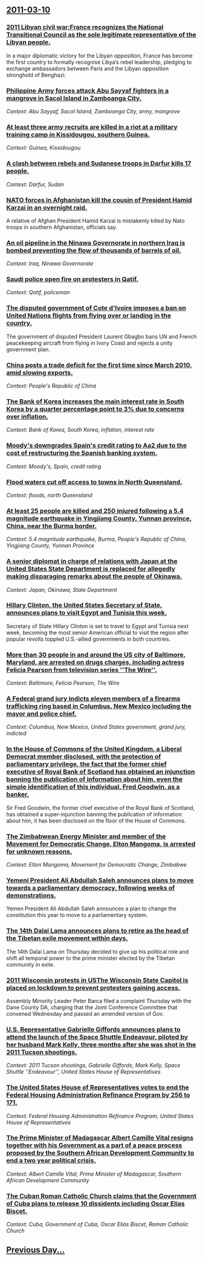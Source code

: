 ## [2011-03-10](/news/2011/03/10/index.md)

### [2011 Libyan civil war:France recognizes the National Transitional Council as the sole legitimate representative of the Libyan people. ](/news/2011/03/10/2011-libyan-civil-war-pfrance-recognizes-the-national-transitional-council-as-the-sole-legitimate-representative-of-the-libyan-people.md)
In&#x20;a&#x20;major&#x20;diplomatic&#x20;victory&#x20;for&#x20;the&#x20;Libyan&#x20;opposition,&#x20;France&#x20;has&#x20;become&#x20;the&#x20;first&#x20;country&#x20;to&#x20;formally&#x20;recognise&#x20;Libya&#x2019;s&#x20;rebel&#x20;leadership,&#x20;pledging&#x20;to&#x20;exchange&#x20;ambassadors&#x20;between&#x20;Paris&#x20;and&#x20;the&#x20;Libyan&#x20;opposition&#x20;stronghold&#x20;of&#x20;Benghazi.

### [Philippine Army forces attack Abu Sayyaf fighters in a mangrove in Sacol Island in Zamboanga City. ](/news/2011/03/10/philippine-army-forces-attack-abu-sayyaf-fighters-in-a-mangrove-in-sacol-island-in-zamboanga-city.md)
_Context: Abu Sayyaf, Sacol Island, Zamboanga City, army, mangrove_

### [At least three army recruits are killed in a riot at a military training camp in Kissidougou, southern Guinea. ](/news/2011/03/10/at-least-three-army-recruits-are-killed-in-a-riot-at-a-military-training-camp-in-kissidougou-southern-guinea.md)
_Context: Guinea, Kissidougou_

### [A clash between rebels and Sudanese troops in Darfur kills 17 people. ](/news/2011/03/10/a-clash-between-rebels-and-sudanese-troops-in-darfur-kills-17-people.md)
_Context: Darfur, Sudan_

### [NATO forces in Afghanistan kill the cousin of President Hamid Karzai in an overnight raid. ](/news/2011/03/10/nato-forces-in-afghanistan-kill-the-cousin-of-president-hamid-karzai-in-an-overnight-raid.md)
A relative of Afghan President Hamid Karzai is mistakenly killed by Nato troops in southern Afghanistan, officials say.

### [An oil pipeline in the Ninawa Governorate in northern Iraq is bombed preventing the flow of thousands of barrels of oil. ](/news/2011/03/10/an-oil-pipeline-in-the-ninawa-governorate-in-northern-iraq-is-bombed-preventing-the-flow-of-thousands-of-barrels-of-oil.md)
_Context: Iraq, Ninawa Governorate_

### [Saudi police open fire on protesters in Qatif. ](/news/2011/03/10/saudi-police-open-fire-on-protesters-in-qatif.md)
_Context: Qatif, policeman_

### [The disputed government of Cote d'Ivoire imposes a ban on United Nations flights from flying over or landing in the country. ](/news/2011/03/10/the-disputed-government-of-ca-te-d-ivoire-imposes-a-ban-on-united-nations-flights-from-flying-over-or-landing-in-the-country.md)
The government of disputed President Laurent Gbagbo bans UN and French peacekeeping aircraft from flying in Ivory Coast and rejects a unity government plan.

### [China posts a trade deficit for the first time since March 2010, amid slowing exports. ](/news/2011/03/10/china-posts-a-trade-deficit-for-the-first-time-since-march-2010-amid-slowing-exports.md)
_Context: People's Republic of China_

### [The Bank of Korea increases the main interest rate in South Korea by a quarter percentage point to 3% due to concerns over inflation. ](/news/2011/03/10/the-bank-of-korea-increases-the-main-interest-rate-in-south-korea-by-a-quarter-percentage-point-to-3-due-to-concerns-over-inflation.md)
_Context: Bank of Korea, South Korea, inflation, interest rate_

### [Moody's downgrades Spain's credit rating to Aa2 due to the cost of restructuring the Spanish banking system. ](/news/2011/03/10/moody-s-downgrades-spain-s-credit-rating-to-aa2-due-to-the-cost-of-restructuring-the-spanish-banking-system.md)
_Context: Moody's, Spain, credit rating_

### [Flood waters cut off access to towns in North Queensland. ](/news/2011/03/10/flood-waters-cut-off-access-to-towns-in-north-queensland.md)
_Context: floods, north Queensland_

### [At least 25 people are killed and 250 injured following a 5.4 magnitude earthquake in Yingjiang County, Yunnan province, China, near the Burma border. ](/news/2011/03/10/at-least-25-people-are-killed-and-250-injured-following-a-5-4-magnitude-earthquake-in-yingjiang-county-yunnan-province-china-near-the-bur.md)
_Context: 5.4 magnitude earthquake, Burma, People's Republic of China, Yingjiang County, Yunnan Province_

### [A senior diplomat in charge of relations with Japan at the United States State Department is replaced for allegedly making disparaging remarks about the people of Okinawa. ](/news/2011/03/10/a-senior-diplomat-in-charge-of-relations-with-japan-at-the-united-states-state-department-is-replaced-for-allegedly-making-disparaging-remar.md)
_Context: Japan, Okinawa, State Department_

### [Hillary Clinton, the United States Secretary of State, announces plans to visit Egypt and Tunisia this week. ](/news/2011/03/10/hillary-clinton-the-united-states-secretary-of-state-announces-plans-to-visit-egypt-and-tunisia-this-week.md)
Secretary of State Hillary Clinton is set to travel to Egypt and Tunisia next week, becoming the most senior American official to visit the region after popular revolts toppled U.S.-allied governments in both countries.

### [More than 30 people in and around the US city of Baltimore, Maryland, are arrested on drugs charges, including actress Felicia Pearson from television series ''The Wire''. ](/news/2011/03/10/more-than-30-people-in-and-around-the-us-city-of-baltimore-maryland-are-arrested-on-drugs-charges-including-actress-felicia-pearson-from.md)
_Context: Baltimore, Felicia Pearson, The Wire_

### [A Federal grand jury indicts eleven members of a firearms trafficking ring based in Columbus, New Mexico including the mayor and police chief. ](/news/2011/03/10/a-federal-grand-jury-indicts-eleven-members-of-a-firearms-trafficking-ring-based-in-columbus-new-mexico-including-the-mayor-and-police-chie.md)
_Context: Columbus, New Mexico, United States government, grand jury, indicted_

### [In the House of Commons of the United Kingdom, a Liberal Democrat member disclosed, with the protection of parliamentary privilege, the fact that the former chief executive of Royal Bank of Scotland has obtained an injunction banning the publication of information about him, even the simple identification of this individual, Fred Goodwin, as a banker. ](/news/2011/03/10/in-the-house-of-commons-of-the-united-kingdom-a-liberal-democrat-member-disclosed-with-the-protection-of-parliamentary-privilege-the-fact.md)
Sir Fred Goodwin, the former chief executive of the Royal Bank of Scotland, has obtained a super-injunction banning the publication of information about him, it has been disclosed on the floor of the House of Commons.

### [The Zimbabwean Energy Minister and member of the Movement for Democratic Change, Elton Mangoma, is arrested for unknown reasons. ](/news/2011/03/10/the-zimbabwean-energy-minister-and-member-of-the-movement-for-democratic-change-elton-mangoma-is-arrested-for-unknown-reasons.md)
_Context: Elton Mangoma, Movement for Democratic Change, Zimbabwe_

### [Yemeni President Ali Abdullah Saleh announces plans to move towards a parliamentary democracy, following weeks of demonstrations. ](/news/2011/03/10/yemeni-president-ali-abdullah-saleh-announces-plans-to-move-towards-a-parliamentary-democracy-following-weeks-of-demonstrations.md)
Yemen President Ali Abdullah Saleh announces a plan to change the constitution this year to move to a parliamentary system.

### [The 14th Dalai Lama announces plans to retire as the head of the Tibetan exile movement within days. ](/news/2011/03/10/the-14th-dalai-lama-announces-plans-to-retire-as-the-head-of-the-tibetan-exile-movement-within-days.md)
The 14th Dalai Lama on Thursday decided to give up his political role and shift all temporal power to the prime minister elected by the Tibetan community in exile.

### [2011 Wisconsin protests in USThe Wisconsin State Capitol is placed on lockdown to prevent protesters gaining access. ](/news/2011/03/10/2011-wisconsin-protests-in-uspthe-wisconsin-state-capitol-is-placed-on-lockdown-to-prevent-protesters-gaining-access.md)
Assembly Minority Leader Peter Barca filed a complaint Thursday with the Dane County DA, charging that the Joint Conference Committee that convened Wednesday and passed an amended version of Gov.

### [U.S. Representative Gabrielle Giffords announces plans to attend the launch of the Space Shuttle Endeavour, piloted by her husband Mark Kelly, three months after she was shot in the 2011 Tucson shootings. ](/news/2011/03/10/u-s-representative-gabrielle-giffords-announces-plans-to-attend-the-launch-of-the-space-shuttle-endeavour-piloted-by-her-husband-mark-kell.md)
_Context: 2011 Tucson shootings, Gabrielle Giffords, Mark Kelly, Space Shuttle ''Endeavour'', United States House of Representatives_

### [The United States House of Representatives votes to end the Federal Housing Administration Refinance Program by 256 to 171. ](/news/2011/03/10/the-united-states-house-of-representatives-votes-to-end-the-federal-housing-administration-refinance-program-by-256-to-171.md)
_Context: Federal Housing Administration Refinance Program, United States House of Representatives_

### [The Prime Minister of Madagascar Albert Camille Vital resigns together with his Government as a part of a peace process proposed by the Southern African Development Community to end a two year political crisis. ](/news/2011/03/10/the-prime-minister-of-madagascar-albert-camille-vital-resigns-together-with-his-government-as-a-part-of-a-peace-process-proposed-by-the-sout.md)
_Context: Albert Camille Vital, Prime Minister of Madagascar, Southern African Development Community_

### [The Cuban Roman Catholic Church claims that the Government of Cuba plans to release 10 dissidents including Oscar Elias Biscet. ](/news/2011/03/10/the-cuban-roman-catholic-church-claims-that-the-government-of-cuba-plans-to-release-10-dissidents-including-ascar-elaas-biscet.md)
_Context: Cuba, Government of Cuba, Oscar Elias Biscet, Roman Catholic Church_

## [Previous Day...](/news/2011/03/9/index.md)

